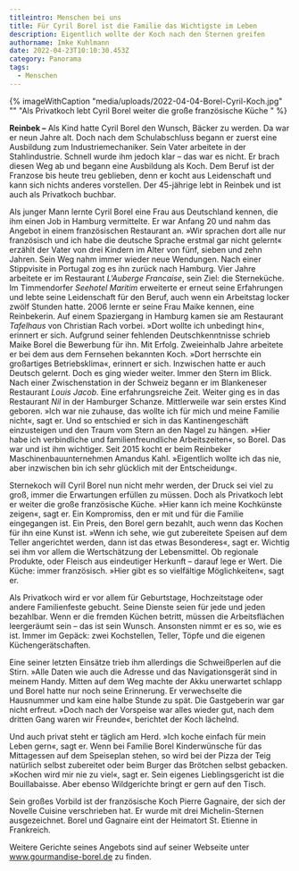```yaml
---
titleintro: Menschen bei uns
title: Für Cyril Borel ist die Familie das Wichtigste im Leben
description: Eigentlich wollte der Koch nach den Sternen greifen
authorname: Imke Kuhlmann
date: 2022-04-23T10:10:30.453Z
category: Panorama
tags:
  - Menschen
---
```



{% imageWithCaption "media/uploads/2022-04-04-Borel-Cyril-Koch.jpg" "" "Als Privatkoch lebt Cyril Borel weiter die große französische Küche   " %}

**Reinbek –** Als Kind hatte Cyril Borel den Wunsch, Bäcker zu werden. Da war er neun Jahre alt. Doch nach dem Schulabschluss begann er zuerst eine Ausbildung zum Industriemechaniker. Sein Vater arbeitete in der Stahlindustrie. Schnell wurde ihm jedoch klar – das war es nicht. Er brach diesen Weg ab und begann eine Ausbildung als Koch. Dem Beruf ist der Franzose bis heute treu geblieben, denn er kocht aus Leidenschaft und kann sich nichts anderes vorstellen. Der 45-jährige lebt in Reinbek und ist auch als Privatkoch buchbar. 

Als junger Mann lernte Cyril Borel eine Frau aus Deutschland kennen, die ihm einen Job in Hamburg vermittelte. Er war Anfang 20 und nahm das Angebot in einem französischen Restaurant an. »Wir sprachen dort alle nur französisch und ich habe die deutsche Sprache erstmal gar nicht gelernt« erzählt der Vater von drei Kindern im Alter von fünf, sieben und zehn Jahren. Sein Weg nahm immer wieder neue Wendungen. Nach einer Stippvisite in Portugal zog es ihn zurück nach Hamburg. Vier Jahre arbeitete er im Restaurant *L‘Auberge Francaise*, sein Ziel: die Sterneküche. Im Timmendorfer *Seehotel Maritim* erweiterte er erneut seine Erfahrungen und lebte seine Leidenschaft für den Beruf, auch wenn ein Arbeitstag locker zwölf Stunden hatte. 2006 lernte er seine Frau Maike kennen, eine Reinbekerin. Auf einem Spaziergang in Hamburg kamen sie am Restaurant *Tafelhaus* von Christian Rach vorbei. »Dort wollte ich unbedingt hin«, erinnert er sich. Aufgrund seiner fehlenden Deutschkenntnisse schrieb Maike Borel die Bewerbung für ihn. Mit Erfolg. Zweieinhalb Jahre arbeitete er bei dem aus dem Fernsehen bekannten Koch. »Dort herrschte ein großartiges Betriebsklima«, erinnert er sich. Inzwischen hatte er auch Deutsch gelernt. Doch es ging wieder weiter. Immer den Stern im Blick. Nach einer Zwischenstation in der Schweiz begann er im Blankeneser Restaurant *Louis Jacob*. Eine erfahrungsreiche Zeit. Weiter ging es in das Restaurant *Nil* in der Hamburger Schanze. Mittlerweile war sein erstes Kind geboren. »Ich war nie zuhause, das wollte ich für mich und meine Familie nicht«, sagt er. Und so entschied er sich in das Kantinengeschäft einzusteigen und den Traum vom Stern an den Nagel zu hängen. »Hier habe ich verbindliche und familienfreundliche Arbeitszeiten«, so Borel. Das war und ist ihm wichtiger. Seit 2015 kocht er beim Reinbeker Maschinenbauunternehmen Amandus Kahl. »Eigentlich wollte ich das nie, aber inzwischen bin ich sehr glücklich mit der Entscheidung«. 

Sternekoch will Cyril Borel nun nicht mehr werden, der Druck sei viel zu groß, immer die Erwartungen erfüllen zu müssen. Doch als Privatkoch lebt er weiter die große französische Küche. »Hier kann ich meine Kochkünste zeigen«, sagt er. Ein Kompromiss, den er mit und für die Familie eingegangen ist. Ein Preis, den Borel gern bezahlt, auch wenn das Kochen für ihn eine Kunst ist. »Wenn ich sehe, wie gut zubereitete Speisen auf dem Teller angerichtet werden, dann ist das etwas Besonderes«, sagt er. Wichtig sei ihm vor allem die Wertschätzung der Lebensmittel. Ob regionale Produkte, oder Fleisch aus eindeutiger Herkunft – darauf lege er Wert. Die Küche: immer französisch. »Hier gibt es so vielfältige Möglichkeiten«, sagt er. 

Als Privatkoch wird er vor allem für Geburtstage, Hochzeitstage oder andere Familienfeste gebucht. Seine Dienste seien für jede und jeden bezahlbar. Wenn er die fremden Küchen betritt, müssen die Arbeitsflächen leergeräumt sein – das ist sein Wunsch. Ansonsten nimmt er es so, wie es ist. Immer im Gepäck: zwei Kochstellen, Teller, Töpfe und die eigenen Küchengerätschaften. 

Eine seiner letzten Einsätze trieb ihm allerdings die Schweißperlen auf die Stirn. »Alle Daten wie auch die Adresse und das Navigationsgerät sind in meinem Handy. Mitten auf dem Weg machte der Akku unerwartet schlapp und Borel hatte nur noch seine Erinnerung. Er verwechselte die Hausnummer und kam eine halbe Stunde zu spät. Die Gastgeberin war gar nicht erfreut. »Doch nach der Vorspeise war alles wieder gut, nach dem dritten Gang waren wir Freunde«, berichtet der Koch lächelnd. 

Und auch privat steht er täglich am Herd. »Ich koche einfach für mein Leben gern«, sagt er. Wenn bei Familie Borel Kinderwünsche für das Mittagessen auf dem Speiseplan stehen, so wird bei der Pizza der Teig natürlich selbst zubereitet oder beim Burger das Brötchen selbst gebacken. »Kochen wird mir nie zu viel«, sagt er. Sein eigenes Lieblingsgericht ist die Bouillabaisse. Aber ebenso Wildgerichte bringt er gern auf den Tisch.

Sein großes Vorbild ist der französische Koch Pierre Gagnaire, der sich der Novelle Cuisine verschrieben hat. Er wurde mit drei Michelin-Sternen ausgezeichnet. Borel und Gagnaire eint der Heimatort St. Etienne in Frankreich. 

Weitere Gerichte seines Angebots sind auf seiner Webseite unter www.gourmandise-borel.de zu finden.